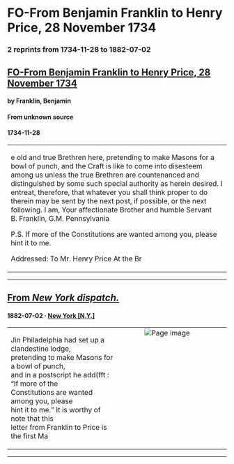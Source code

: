 
# FO-From Benjamin Franklin to Henry Price, 28 November 1734

### 2 reprints from 1734-11-28 to 1882-07-02

## [FO-From Benjamin Franklin to Henry Price, 28 November 1734](https://founders.archives.gov/documents/Franklin/01-01-02-0117)

#### by Franklin, Benjamin

#### From unknown source

#### 1734-11-28

<table style="width: 100%;"><tr><td style="width: 50%">

e old and true Brethren here, pretending to make Masons for a bowl of punch, and the Craft is like to come into disesteem among us unless the true Brethren are countenanced and distinguished by some such special authority as herein desired. I entreat, therefore, that whatever you shall think proper to do therein may be sent by the next post, if possible, or the next following. I am, Your affectionate Brother and humble Servant  
B. Franklin, G.M. Pennsylvania  
  
P.S. If more of the Constitutions are wanted among you, please hint it to me.  
  
Addressed: To Mr. Henry Price At the Br
</td></tr></table>

---

## [From _New York dispatch._](https://chroniclingamerica.loc.gov/lccn/sn85026214/1882-07-02/ed-1/seq-3)

#### 1882-07-02 &middot; [New York [N.Y.]](http://dbpedia.org/resource/New_York_City)

<table style="width: 100%;"><tr><td style="width: 50%">

  
Jin Philadelphia had set up a clandestine lodge,  
pretending to make Masons for a bowl of punch,  
and in a postscript he add(fft : “If more of the  
Constitutions are wanted among you, please  
hint it to me.” It is worthy of note that this  
letter from Franklin to Price is the first Ma
</td><td style="width: 50%; max-height: 75%; margin: auto; display: block;">
<img alt="Page image" src="https://chroniclingamerica.loc.gov/iiif/2/dlc_ginsberg_ver01%2Fdata%2Fsn85026214%2Fprint00205958241%2F1882070201%2F0003.jp2/pct:68.721230,61.150097,12.244522,2.089019/!600,600/0/default.jpg"/>
</td>
</tr></table>

---


